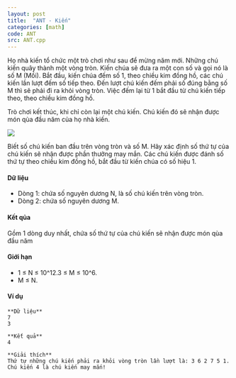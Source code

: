 ```yaml
---
layout: post
title:  "ANT - Kiến"
categories: [math]
code: ANT
src: ANT.cpp
---
```



Họ nhà kiến tổ chức một trò chơi như sau để mừng năm mới. Những chú kiến quây thành một vòng tròn. Kiến chúa sẽ đưa ra một con số và gọi nó là số M (Mồi). Bắt đầu, kiến chúa đếm số 1, theo chiều kim đồng hồ, các chú kiến lần lượt đếm số tiếp theo. Đến lượt chú kiến đếm phải số đúng bằng số M thì sẽ phải đi ra khỏi vòng tròn. Việc đếm lại từ 1 bắt đầu từ chú kiến tiếp theo, theo chiều kim đồng hồ.

Trò chơi kết thúc, khi chỉ còn lại một chú kiến. Chú kiến đó sẽ nhận được món qùa đầu năm của họ nhà kiến.

![](http://vn.spoj.com/VM08/content/ANT.gif)

Biết số chú kiến ban đầu trên vòng tròn và số M. Hãy xác định số thứ tự của chú kiến sẽ nhận được phần thưởng may mắn. Các chú kiến được đánh số thứ tự theo chiều kim đồng hồ, bắt đầu từ kiến chúa có số hiệu 1.

#### Dữ liệu

* Dòng 1: chứa số nguyên dương N, là số chú kiến trên vòng tròn.
* Dòng 2: chứa số nguyên dương M.

#### Kết qủa

Gồm 1 dòng duy nhất, chứa số thứ tự của chú kiến sẽ nhận được món qùa đầu năm

#### Giới hạn

* 1 ≤ N ≤ 10^12.3 ≤ M ≤ 10^6.
* M ≤ N.

#### Ví dụ

```
**Dữ liệu**
7 
3

**Kết quả**
4

**Giải thích**
Thứ tự những chú kiến phải ra khỏi vòng tròn lần lượt là: 3 6 2 7 5 1.
Chú kiến 4 là chú kiến may mắn!
```

<!--more-->


